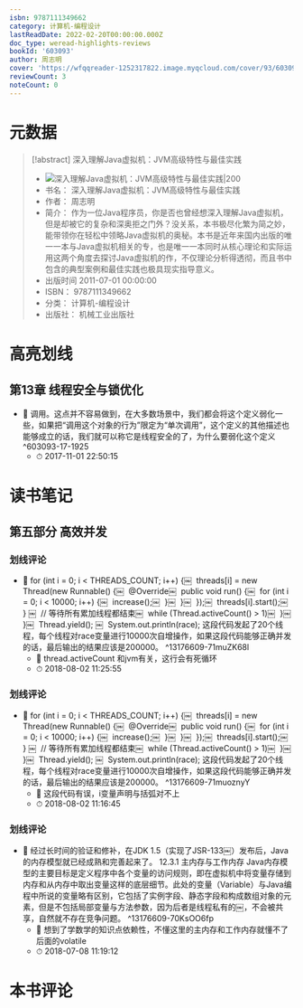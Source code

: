 ```yaml
---
isbn: 9787111349662
category: 计算机-编程设计
lastReadDate: 2022-02-20T00:00:00.000Z
doc_type: weread-highlights-reviews
bookId: '603093'
author: 周志明
cover: 'https://wfqqreader-1252317822.image.myqcloud.com/cover/93/603093/t7_603093.jpg'
reviewCount: 3
noteCount: 0
---
```

# 元数据
> [!abstract] 深入理解Java虚拟机：JVM高级特性与最佳实践
> - ![ 深入理解Java虚拟机：JVM高级特性与最佳实践|200](https://wfqqreader-1252317822.image.myqcloud.com/cover/93/603093/t7_603093.jpg)
> - 书名： 深入理解Java虚拟机：JVM高级特性与最佳实践
> - 作者： 周志明
> - 简介： 作为一位Java程序员，你是否也曾经想深入理解Java虚拟机，但是却被它的复杂和深奥拒之门外？没关系，本书极尽化繁为简之妙，能带领你在轻松中领略Java虚拟机的奥秘。本书是近年来国内出版的唯一一本与Java虚拟机相关的专，也是唯一一本同时从核心理论和实际运用这两个角度去探讨Java虚拟机的作，不仅理论分析得透彻，而且书中包含的典型案例和最佳实践也极具现实指导意义。
> - 出版时间 2011-07-01 00:00:00
> - ISBN： 9787111349662
> - 分类： 计算机-编程设计
> - 出版社： 机械工业出版社

# 高亮划线

## 第13章 线程安全与锁优化


- 📌 调用。这点并不容易做到，在大多数场景中，我们都会将这个定义弱化一些，如果把“调用这个对象的行为”限定为“单次调用”，这个定义的其他描述也能够成立的话，我们就可以称它是线程安全的了，为什么要弱化这个定义 ^603093-17-1925
    - ⏱ 2017-11-01 22:50:15 
# 读书笔记

## 第五部分 高效并发

### 划线评论
- 📌 for (int i = 0; i < THREADS_COUNT; i++) {￼               threads[i] = new Thread(new Runnable() {￼                   @Override￼                   public void run() {￼                       for (int i = 0; i < 10000; i++) {￼                             increase();￼                       }￼                   }￼               });￼               threads[i].start();￼         } ￼         // 等待所有累加线程都结束￼         while (Thread.activeCount() > 1)￼     }￼ }￼             Thread.yield(); ￼         System.out.println(race);
这段代码发起了20个线程，每个线程对race变量进行10000次自增操作，如果这段代码能够正确并发的话，最后输出的结果应该是200000。  ^13176609-71muZK68l
    - 💭 thread.activeCount 和jvm有关，这行会有死循环
    - ⏱ 2018-08-02 11:25:55

### 划线评论
- 📌 for (int i = 0; i < THREADS_COUNT; i++) {￼               threads[i] = new Thread(new Runnable() {￼                   @Override￼                   public void run() {￼                       for (int i = 0; i < 10000; i++) {￼                             increase();￼                       }￼                   }￼               });￼               threads[i].start();￼         } ￼         // 等待所有累加线程都结束￼         while (Thread.activeCount() > 1)￼     }￼ }￼             Thread.yield(); ￼         System.out.println(race);
这段代码发起了20个线程，每个线程对race变量进行10000次自增操作，如果这段代码能够正确并发的话，最后输出的结果应该是200000。  ^13176609-71muoznyY
    - 💭 这段代码有误，i变量声明与括弧对不上
    - ⏱ 2018-08-02 11:16:45

### 划线评论
- 📌 经过长时间的验证和修补，在JDK 1.5（实现了JSR-133￼）发布后，Java的内存模型就已经成熟和完善起来了。
12.3.1 主内存与工作内存
Java内存模型的主要目标是定义程序中各个变量的访问规则，即在虚拟机中将变量存储到内存和从内存中取出变量这样的底层细节。此处的变量（Variable）与Java编程中所说的变量略有区别，它包括了实例字段、静态字段和构成数组对象的元素，但是不包括局部变量与方法参数，因为后者是线程私有的￼，不会被共享，自然就不存在竞争问题。  ^13176609-70KsOO6fp
    - 💭 想到了学数学的知识点依赖性，不懂这里的主内存和工作内存就懂不了后面的volatile
    - ⏱ 2018-07-08 11:19:12
   
# 本书评论
